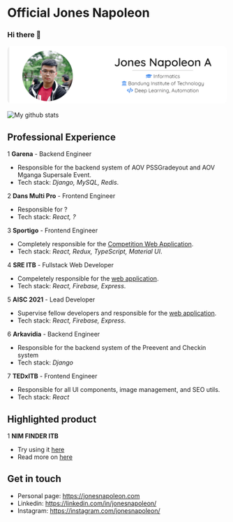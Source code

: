 # Official Jones Napoleon

### Hi there 👋

<img src="profile.png" alt="Jones Napoleon" style="border-radius: 10px"/>

![My github stats](https://github-readme-stats.vercel.app/api?username=jonesnapoleon&show_icons=true)

## Professional Experience

1 **Garena** - Backend Engineer

- Responsible for the backend system of AOV PSSGradeyout and AOV Mganga Supersale Event.
- Tech stack: _Django, MySQL, Redis_.

2 **Dans Multi Pro** - Frontend Engineer

- Responsible for ?
- Tech stack: _React, ?_

3 **Sportigo** - Frontend Engineer

- Completely responsible for the [Competition Web Application](http://competition.sportigo.id).
- Tech stack: _React, Redux, TypeScript, Material UI_.

4 **SRE ITB** - Fullstack Web Developer

- Compeletely responsible for the [web application](https://sreitb.com).
- Tech stack: _React, Firebase, Express_.

5 **AISC 2021** - Lead Developer

- Supervise fellow developers and responsible for the [web application](https://jonesnapoleon.com).
- Tech stack: _React, Firebase, Express_.

6 **Arkavidia** - Backend Engineer

- Responsible for the backend system of the Preevent and Checkin system
- Tech stack: _Django_

7 **TEDxITB** - Frontend Engineer

- Responsible for all UI components, image management, and SEO utils.
- Tech stack: _React_

## Highlighted product

1 **NIM FINDER ITB**

- Try using it [here](https://jonesnapoleon.com/nimfinder)
- Read more on [here](https://jonesnapoleon.com/posts/nim-finder)

## Get in touch

- Personal page: https://jonesnapoleon.com
- Linkedin: https://linkedin.com/in/jonesnapoleon/
- Instagram: https://instagram.com/jonesnapoleon/
